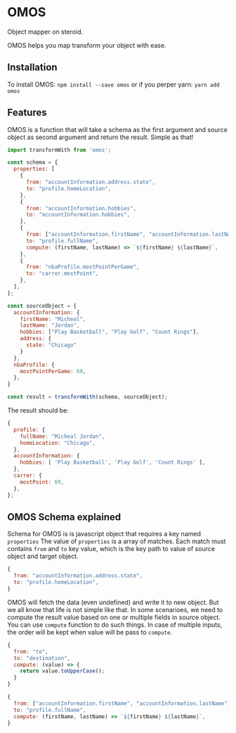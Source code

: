 # OMOS

Object mapper on steroid.

OMOS helps you map transform your object with ease.

## Installation
To install OMOS:
`npm install --save omos`
or if you perper yarn:
`yarn add omos`

## Features
OMOS is a function that will take a schema as the first argument and source object as second argument and return the result. Simple as that!

```javascript
import transformWith from 'omos';

const schema = {
  properties: [
    {
      from: "accountInformation.address.state",
      to: "profile.homeLocation",
    },
    {
      from: "accountInformation.hobbies",
      to: "accountInformation.hobbies",
    },
    {
      from: ["accountInformation.firstName", "accountInformation.lastName"],
      to: "profile.fullName",
      compute: (firstName, lastName) => `${firstName} ${lastName}`,
    },
    {
      from: "nbaProfile.mostPointPerGame",
      to: "carrer.mostPoint",
    },
  ],
};

const sourceObject = {
  accountInformation: {
    firstName: "Micheal",
    lastName: "Jordan",
    hobbies: ["Play Basketball", "Play Golf", "Count Rings"],
    address: {
      state: "Chicago"
    }
  },
  nbaProfile: {
    mostPointPerGame: 69,
  },
}

const result = transformWith(schema, sourceObject);
```
The result should be:
```javascript
{
  profile: {
    fullName: "Micheal Jordan",
    homeLocation: "Chicago",
  },
  accountInformation: {
    hobbies: [ 'Play Basketball', 'Play Golf', 'Count Rings' ],
  },
  carrer: {
    mostPoint: 69,
  },
};
```


## OMOS Schema explained
Schema for OMOS is is javascript object that requires a key named `properties`
The value of `properties` is a array of matches.
Each match must contains `from` and `to` key value, which is the key path to value of source object and target object.
```javascript
{
  from: "accountInformation.address.state",
  to: "profile.homeLocation",
}
```
OMOS will fetch the data (even undefined) and write it to new object.
But we all know that life is not simple like that. In some scenarioes, we need to compute the result value based on one or multiple fields in source object. You can use `compute` function to do such things.
In case of multiple inputs, the order will be kept when value will be pass to `compute`.
```javascript
{
  from: "to",
  to: "destination",
  compute: (value) => {
    return value.toUpperCase();
  }
}

{
  from: ["accountInformation.firstName", "accountInformation.lastName"],
  to: "profile.fullName",
  compute: (firstName, lastName) => `${firstName} ${lastName}`,
}
```
